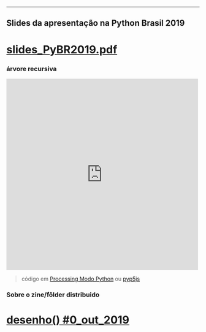 
---

## Slides da apresentação na Python Brasil 2019

# [slides_PyBR2019.pdf](slides_PyBR2019.pdf)

### árvore recursiva

<iframe src="https://abav.lugaralgum.com/sketch-a-day/2019/sketch_191025pybr2019/index.html" style="width: 500px; height: 500px; border: 0px"></iframe>

> código em [Processing Modo Python](https://github.com/villares/sketch-a-day/blob/master/2019/sketch_191025pybr2019/sketch_191025pybr2019.pyde) ou [pyp5js](https://github.com/villares/sketch-a-day/blob/master/2019/sketch_191025pybr2019/sketch_000.py)

### Sobre o zine/fôlder distribuido

# [desenho() #0_out_2019](http://desenho.lugaralgum.com/)


